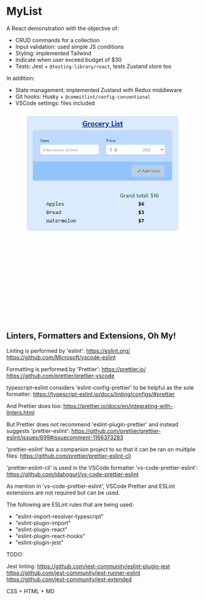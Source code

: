 # MyList

A React demonstration with the objective of:

- CRUD commands for a collection
- Input validation: used simple JS conditions
- Styling: implemented Tailwind
- Indicate when user exceed budget of $30
- Tests: Jest + `@testing-library/react`, tests Zustand store too

In addition:

- State management: implemented Zustand with Redux middleware
- Git hooks: Husky + `@commitlint/config-conventional`
- VSCode settings: files included

![Demo](./docs/Animation.gif)


## Linters, Formatters and Extensions, Oh My!

Linting is performed by 'eslint':
https://eslint.org/
https://github.com/Microsoft/vscode-eslint

Formatting is performed by 'Prettier':
https://prettier.io/
https://github.com/prettier/prettier-vscode

typescript-eslint considers 'eslint-config-prettier' to be helpful as the sole formatter:
https://typescript-eslint.io/docs/linting/configs/#prettier

And Prettier does too:
https://prettier.io/docs/en/integrating-with-linters.html

But Prettier does not recommend 'eslint-plugin-prettier' and instead suggests 'prettier-eslint':
https://github.com/prettier/prettier-eslint/issues/699#issuecomment-1166373283

'prettier-eslint' has a companion project to so that it can be ran on multiple files:
https://github.com/prettier/prettier-eslint-cli

'prettier-eslint-cli' is used in the VSCode formatter 'vs-code-prettier-eslint':
https://github.com/idahogurl/vs-code-prettier-eslint

As mention in 'vs-code-prettier-eslint', VSCode Prettier and ESLint extensions are not required but
can be used.

The following are ESLint rules that are being used:
- "eslint-import-resolver-typescript"
- "eslint-plugin-import"
- "eslint-plugin-react"
- "eslint-plugin-react-hooks"
- "eslint-plugin-jest"

TODO:

Jest linting:
https://github.com/jest-community/eslint-plugin-jest
https://github.com/jest-community/jest-runner-eslint
https://github.com/jest-community/jest-extended

CSS + HTML + MD